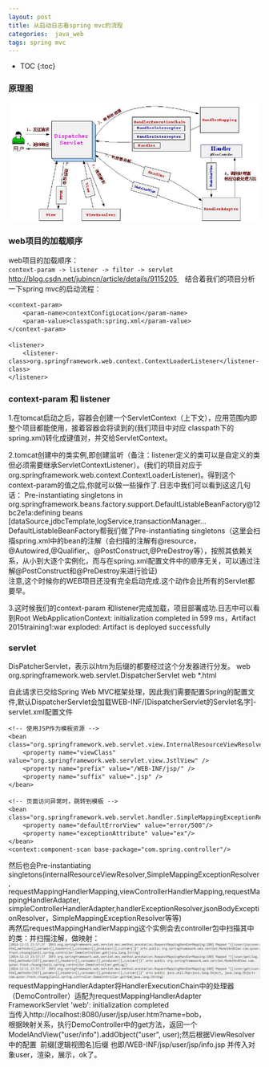 ```yaml
---
layout: post
title: 从启动日志看spring mvc的流程
categories:  java_web
tags: spring mvc
---
```


* TOC
{:toc}

### 原理图  

![spring mvc原理图](/images/web/springMvc.jpg)

### web项目的加载顺序

web项目的加载顺序：  
`context-param -> listener -> filter -> servlet`   
http://blog.csdn.net/jubincn/article/details/9115205      
结合着我们的项目分析一下spring mvc的启动流程：      

	<context-param>
        <param-name>contextConfigLocation</param-name>
        <param-value>classpath:spring.xml</param-value>
    </context-param>

    <listener>
        <listener-class>org.springframework.web.context.ContextLoaderListener</listener-class>
    </listener>

### context-param 和 listener   

1.在tomcat启动之后，容器会创建一个ServletContext（上下文），应用范围内即整个项目都能使用，接着容器会将读到的<context-param>(我们项目中对应 classpath下的spring.xml)转化成键值对，并交给ServletContext。   

2.tomcat创建<listener></listener>中的类实例,即创建监听（备注：listener定义的类可以是自定义的类但必须需要继承ServletContextListener）。(我们的项目对应于org.springframework.web.context.ContextLoaderListener)。得到这个context-param的值之后,你就可以做一些操作了.日志中我们可以看到这这几句话：
	Pre-instantiating singletons in org.springframework.beans.factory.support.DefaultListableBeanFactory@12bc2e1a:defining beans [dataSource,jdbcTemplate,logService,transactionManager...    
DefaultListableBeanFactory帮我们做了Pre-instantiating singletons（这里会扫描spring.xml中的bean的注解（会扫描的注解有@resource，@Autowired,@Qualifier,、@PostConstruct,@PreDestroy等），按照其依赖关系，从小到大逐个实例化，而与在spring.xml配置文件中的顺序无关，可以通过注解@PostConstruct和@PreDestroy来进行验证)  
注意,这个时候你的WEB项目还没有完全启动完成.这个动作会比所有的Servlet都要早。    

3.这时候我们的context-param 和listener完成加载，项目部署成功.日志中可以看到Root WebApplicationContext: initialization completed in 599 ms，Artifact 2015training1:war exploded: Artifact is deployed successfully

### servlet  

DisPatcherServlet，表示以htm为后缀的都要经过这个分发器进行分发。
	<servlet>
        <servlet-name>web</servlet-name>
        <servlet-class>org.springframework.web.servlet.DispatcherServlet</servlet-class>
    </servlet>
    <servlet-mapping>
        <servlet-name>web</servlet-name>
        <url-pattern>*.html</url-pattern>
    </servlet-mapping>   

自此请求已交给Spring Web MVC框架处理，因此我们需要配置Spring的配置文件,默认DispatcherServlet会加载WEB-INF/[DispatcherServlet的Servlet名字]-servlet.xml配置文件  

	<!-- 使用JSP作为模板资源 -->
    <bean class="org.springframework.web.servlet.view.InternalResourceViewResolver">
        <property name="viewClass" value="org.springframework.web.servlet.view.JstlView" />
        <property name="prefix" value="/WEB-INF/jsp/" />
        <property name="suffix" value=".jsp" />
    </bean>

    <!-- 页面访问异常时，跳转到模板 -->
    <bean class="org.springframework.web.servlet.handler.SimpleMappingExceptionResolver">
        <property name="defaultErrorView" value="error/500"/>
        <property name="exceptionAttribute" value="ex"/>
    </bean>
    <context:component-scan base-package="com.spring.controller"/>

然后也会Pre-instantiating singletons(internalResourceViewResolver,SimpleMappingExceptionResolver,
requestMappingHandlerMapping,viewControllerHandlerMapping,requestMappingHandlerAdapter,  
simpleControllerHandlerAdapter,handlerExceptionResolver,jsonBodyExceptionResolver，SimpleMappingExceptionResolver等等)  
再然后requestMappingHandlerMapping这个实例会去controller包中扫描其中的类：并扫描注解，做映射：  
![对应日志](/images/web/dispatch.jpg)  
requestMappingHandlerAdapter将HandlerExecutionChain中的处理器（DemoController）适配为requestMappingHandlerAdapter FrameworkServlet 'web': initialization completed    
当传入http://localhost:8080/user/jsp/user.htm?name=bob，  
根据映射关系，执行DemoController中的get方法，返回一个ModelAndView("user/info").addObject("user", user);然后根据ViewResolver中的配置  前缀[逻辑视图名]后缀 也即/WEB-INF/jsp/user/jsp/info.jsp 并传入对象user，渲染，展示，ok了。
